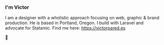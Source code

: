 ### I'm Victor

I am a designer with a wholistic approach focusing on web, graphic & brand production. He is based in Portland, Oregon. I build with Laravel and advocate for Statamic. Find me here: https://victorpared.es

🥳

<!--
**ParedesCreative/ParedesCreative** is a ✨ _special_ ✨ repository because its `README.md` (this file) appears on your GitHub profile.

Here are some ideas to get you started:

- 🔭 I’m currently working on ...
- 🌱 I’m currently learning ...
- 👯 I’m looking to collaborate on ...
- 🤔 I’m looking for help with ...
- 💬 Ask me about ...
- 📫 How to reach me: ...
- 😄 Pronouns: ...
- ⚡ Fun fact: ...
-->

